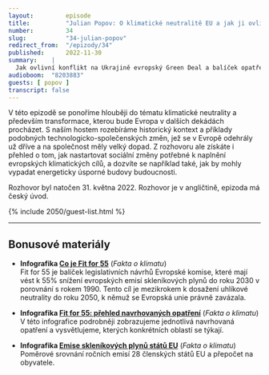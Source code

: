 ```yaml
---
layout:         episode
title:          "Julian Popov: O klimatické neutralitě EU a jak ji ovlivní probíhající válka a další velké výzvy dneška (ENG)"
number:         34
slug:           "34-julian-popov"
redirect_from:  "/epizody/34"
published:      2022-11-30
summary:    |
  Jak ovlivní konflikt na Ukrajině evropský Green Deal a balíček opatření Fit for 55? Jakou roli v transformaci na nízkouhlíkovou ekonomiku hraje finanční sektor? A jak na evropské úrovni řešit  rozdíly, které existují mezi jednotlivými regiony?
audioboom:  "8203883"
guests: [ popov ]
transcript: false
---
```

V této epizodě se ponoříme hlouběji do tématu klimatické neutrality a především transformace, kterou bude Evropa v dalších dekádách procházet. S naším hostem rozebíráme historický kontext a příklady podobných technologicko-společenských změn, jež se v Evropě odehrály už dříve a na společnost měly velký dopad. Z rozhovoru ale získáte i přehled o tom, jak nastartovat sociální změny potřebné k naplnění evropských klimatických cílů, a dozvíte se například také, jak by mohly vypadat energeticky úsporné budovy budoucnosti.

Rozhovor byl natočen 31. května 2022.
Rozhovor je v angličtině, epizoda má český úvod.

{% include 2050/guest-list.html %}

---

## Bonusové materiály

<div class="bonus-material" markdown="1">

* **Infografika [Co je Fit for 55](https://faktaoklimatu.cz/infografiky/fit-for-55?q=fit)** (_Fakta o klimatu_)  
  Fit for 55 je balíček legislativních návrhů Evropské komise, které mají vést k 55% snížení evropských emisí skleníkových plynů do roku 2030 v porovnání s rokem 1990. Tento cíl je mezikrokem k dosažení uhlíkové neutrality do roku 2050, k němuž se Evropská unie právně zavázala.
  
* **Infografika [Fit for 55: přehled navrhovaných opatření](https://faktaoklimatu.cz/infografiky/fit-for-55-opatreni)** (_Fakta o klimatu_)  
  V této infografice podrobněji zobrazujeme jednotlivá navrhovaná opatření a vysvětlujeme, kterých konkrétních oblastí se týkají.  

* **Infografika [Emise skleníkových plynů států EU](https://faktaoklimatu.cz/infografiky/emise-eu)** (_Fakta o klimatu_)  
  Poměrové srovnání ročních emisí 28 členských států EU a přepočet na obyvatele.
  
</div>
